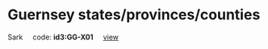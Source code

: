 # Guernsey states/provinces/counties
Sark&nbsp;&nbsp;&nbsp;&nbsp;&nbsp;code: **id3:GG-X01**&nbsp;&nbsp;&nbsp;&nbsp;&nbsp;[view](../export/geojson/medium/id3/gg/x01.geojson)&nbsp;&nbsp;&nbsp;&nbsp;&nbsp;


